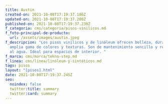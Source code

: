 ```yaml
---
title: Austin
created-on: 2021-10-08T17:19:37.186Z
updated-on: 2021-10-08T17:19:37.208Z
published-on: 2021-10-08T17:19:37.230Z
f_categoria: cms/categoria/pisos-vinilicos.md
f_foto-principal-de-producto:
  url: /assets/images/austin.jpeg
f_descripcion: "Los pisos vinílicos y de linóleum ofrecen belleza, durabilidad y
  amplia gama de colores y texturas. Son de mantenimiento sencillo y resistentes
  al agua. Ideal para espacios de interior. "
f_marca: cms/marca/tekno-step.md
f_linea: cms/linea/linóleum-y-sintéticos.md
tags: pisos
layout: "[pisos].html"
date: 2021-10-08T17:19:37.245Z
seo:
  noindex: false
  twitter:title: summary
  twitter:card: summary
---
```

